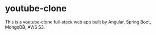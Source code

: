 # youtube-clone
This is a youtube-clone full-stack web app built by Angular, Spring Boot, MongoDB, AWS S3.
